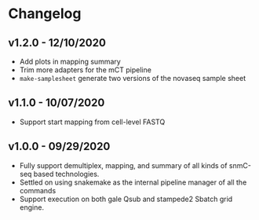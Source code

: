 # Changelog

## v1.2.0 - 12/10/2020

* Add plots in mapping summary
* Trim more adapters for the mCT pipeline
* `make-samplesheet` generate two versions of the novaseq sample sheet

## v1.1.0 - 10/07/2020

* Support start mapping from cell-level FASTQ

## v1.0.0 - 09/29/2020

* Fully support demultiplex, mapping, and summary of all kinds of snmC-seq based technologies.
* Settled on using snakemake as the internal pipeline manager of all the commands
* Support execution on both gale Qsub and stampede2 Sbatch grid engine.



